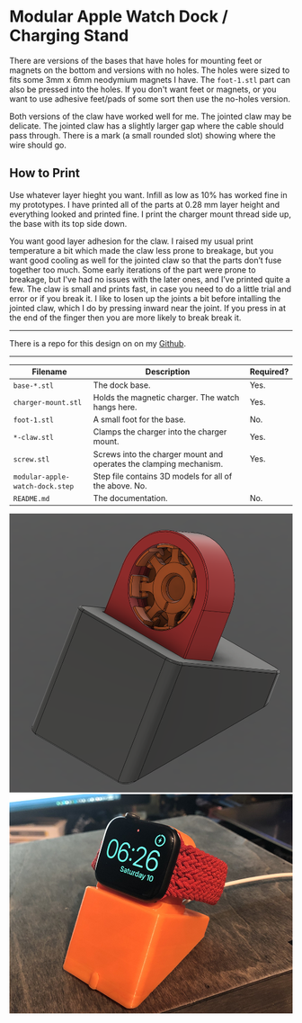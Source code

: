 # Modular Apple Watch Dock / Charging Stand

There are versions of the bases that have holes for mounting feet or magnets on the bottom and versions with no holes. The holes were sized to fits some 3mm x 6mm neodymium magnets I have. The `foot-1.stl` part can also be pressed into the holes. If you don't want feet or magnets, or you want to use adhesive feet/pads of some sort then use the no-holes version.

Both versions of the claw have worked well for me. The jointed claw may be delicate. The jointed claw has a slightly larger gap where the cable should pass through. There is a mark (a small rounded slot) showing where the wire should go.

How to Print
---
Use whatever layer hieght you want. Infill as low as 10% has worked fine in my prototypes. I have printed all of the parts at 0.28 mm layer height and everything looked and printed fine. I print the charger mount thread side up, the base with its top side down.

You want good layer adhesion for the claw. I raised my usual print temperature a bit which made the claw less prone to breakage, but you want good cooling as well for the jointed claw so that the parts don’t fuse together too much. Some early iterations of the part were prone to breakage, but I've had no issues with the later ones, and I’ve printed quite a few. The claw is small and prints fast, in case you need to do a little trial and error or if you break it. I like to losen up the joints a bit before intalling the jointed claw, which I do by pressing inward near the joint. If you press in at the end of the finger then you are more likely to break break it.

---

There is a repo for this design on on my [Github](https://github.com/opcow?tab=repositories).

---
|Filename   |Description   | Required?  |
|---|---|---|
|`base-*.stl`|The dock base.|Yes.|
|`charger-mount.stl`|Holds the magnetic charger. The watch hangs here. |Yes.|
|`foot-1.stl`|A small foot for the base.|No.|
|`*-claw.stl`|Clamps the charger into the charger mount.|Yes.|
|`screw.stl`|Screws into the charger mount and operates the clamping mechanism.|Yes.|
|`modular-apple-watch-dock.step`|Step file contains 3D models for all of the above. No.|
|`README.md`|The documentation. |No.|

![image3](https://raw.githubusercontent.com/opcow/modular-apple-watch-dock/main/Images/image3.png)
![image2](https://raw.githubusercontent.com/opcow/modular-apple-watch-dock/main/Images/image2.png)
